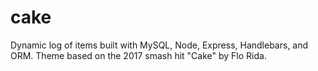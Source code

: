 # cake
Dynamic log of items built with MySQL, Node, Express, Handlebars, and ORM. Theme based on the 2017 smash hit "Cake" by Flo Rida.
